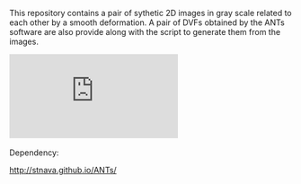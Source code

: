 This repository contains a pair of sythetic 2D images in gray 
scale related to each other by a smooth deformation. A pair of
DVFs obtained by the ANTs software are also provide
along with the script to generate them from the images.

![Pair of synthetic 2D images and DVF generated by the ANTs](https://github.com/abhishek1015/synthetic-DVF-pair/blob/master/synthetic_data.pdf) 

Dependency:

http://stnava.github.io/ANTs/
